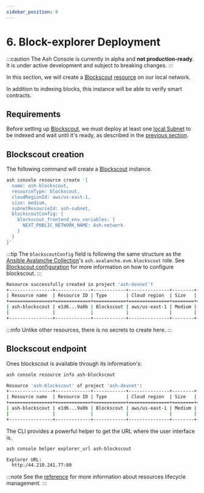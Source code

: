 ```yaml
---
sidebar_position: 8
---
```


# 6. Block-explorer Deployment

:::caution
The Ash Console is currently in alpha and **not production-ready**. It is under active development and subject to breaking changes.
:::

In this section, we will create a [Blockscout](https://www.blockscout.com/) [resource](/docs/console/glossary#resource) on our local network.

In addition to indexing blocks, this instance will be able to verify smart contracts. 

## Requirements

Before setting up [Blockscout](https://www.blockscout.com/), we must deploy at least one [local Subnet](/docs/console/guides/local-network/subnet) to be indexed and wait until it's ready, as described in the [previous section](/docs/console/guides/local-network/subnet#subnet-information).

## Blockscout creation

The following command will create a [Blockscout](https://www.blockscout.com/) instance.

```bash title="Command"
ash console resource create '{
  name: ash-blockscout, 
  resourceType: blockscout, 
  cloudRegionId: aws/us-east-1, 
  size: medium, 
  subnetResourceId: ash-subnet, 
  blockscoutConfig: {
    blockscout_frontend_env_variables: {
      NEXT_PUBLIC_NETWORK_NAME: Ash-network
    }
  }
}'
```

:::tip
The `blockscoutConfig` field is following the same structure as the [Ansible Avalanche Collection](/docs/toolkit/ansible-avalanche-collection/introduction)'s `ash.avalanche.evm.blockscout` role. See [Blockscout configuration](/docs/toolkit/ansible-avalanche-collection/reference/roles/avalanche-evm-blockscout) for more information on how to configure blockscout.
:::

```bash title="Output"
Resource successfully created in project 'ash-devnet'!
+----------------+-------------+------------+---------------+--------+------------------+---------+----------------------+
| Resource name  | Resource ID | Type       | Cloud region  | Size   | Created at       | Status  | Resource specific    |
+================+=============+============+===============+========+==================+=========+======================+
| ash-blockscout | e1d6...9a0b | Blockscout | aws/us-east-1 | Medium | 2024-06-07T21:20 | Pending |  IP address |        |
|                |             |            |               |        |                  |         |  Running    | false  |
+----------------+-------------+------------+---------------+--------+------------------+---------+----------------------+
```

:::info
Unlike other resources, there is no secrets to create here.
:::

## Blockscout endpoint

Ones blockscout is available through its information's:

```bash title="Command"
ash console resource info ash-blockscout
```

```bash title="Output"
Resource 'ash-blockscout' of project 'ash-devnet':
+----------------+-------------+------------+---------------+--------+------------------+---------+------------------------------+
| Resource name  | Resource ID | Type       | Cloud region  | Size   | Created at       | Status  | Resource specific            |
+================+=============+============+===============+========+==================+=========+==============================+
| ash-blockscout | e1d6...9a0b | Blockscout | aws/us-east-1 | Medium | 2024-06-07T21:20 | Running |  IP address | 44.210.241.77  |
|                |             |            |               |        |                  |         |  Running    | true           |
+----------------+-------------+------------+---------------+--------+------------------+---------+------------------------------+
```

The CLI provides a powerful helper to get the URL where the user interface is.

```bash title="Command"
ash console helper explorer_url ash-blockscout
```

```bash title="Output"
Explorer URL:
  http:/44.210.241.77:80
```

:::note
See the [reference](/docs/console/reference/resource-management) for more information about resources lifecycle management.
:::

